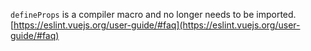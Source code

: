 `defineProps` is a compiler macro and no longer needs to be imported.
[https://eslint.vuejs.org/user-guide/#faq](https://eslint.vuejs.org/user-guide/#faq)